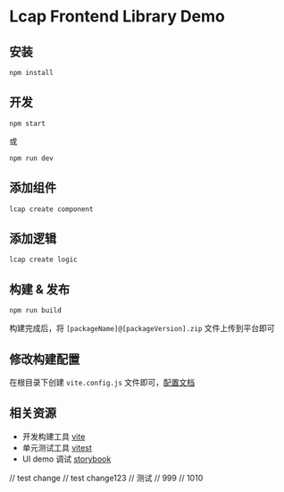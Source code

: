# Lcap Frontend Library Demo

## 安装

```
npm install
```

## 开发

```
npm start
```

或

```
npm run dev
```

## 添加组件

```
lcap create component
```

## 添加逻辑

```
lcap create logic
```

## 构建 & 发布

```
npm run build
```

构建完成后，将 `[packageName]@[packageVersion].zip` 文件上传到平台即可

## 修改构建配置

在根目录下创建 `vite.config.js` 文件即可，[配置文档](https://cn.vitejs.dev/config/)

## 相关资源

- 开发构建工具 [vite](https://vitejs.dev/)
- 单元测试工具 [vitest](https://cn.vitest.dev/guide/)
- UI demo 调试 [storybook](https://storybook.js.org/docs/get-started/install)

// test change
// test change123
// 测试
// 999
// 1010
